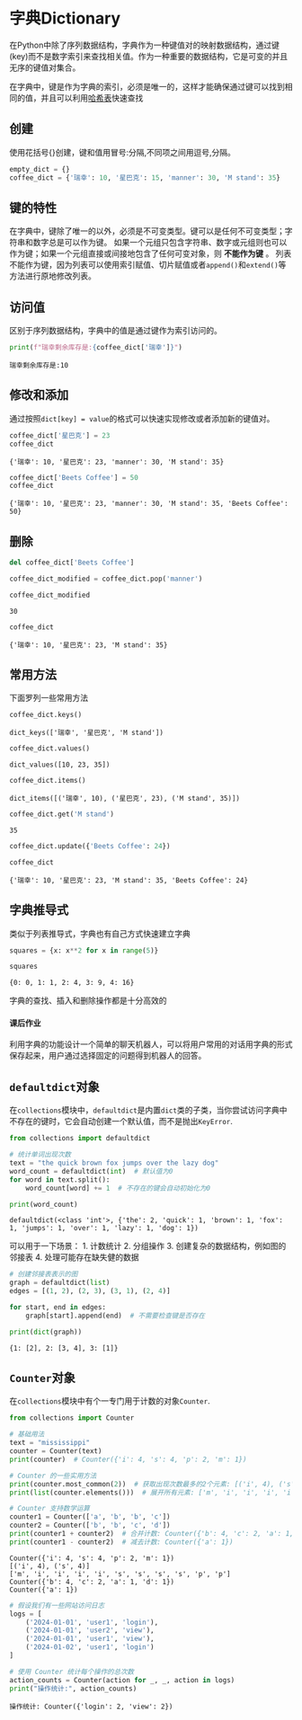 # 字典Dictionary


<!-- WARNING: THIS FILE WAS AUTOGENERATED! DO NOT EDIT! -->

在Python中除了序列数据结构，字典作为一种键值对的映射数据结构，通过键(key)而不是数字索引来查找相关值。作为一种重要的数据结构，它是可变的并且无序的键值对集合。

<div class="callout_note">

在字典中，键是作为字典的索引，必须是唯一的，这样才能确保通过键可以找到相同的值，并且可以利用[哈希表](https://cloud.tencent.com/developer/article/1432801)快速查找

</div>

## 创建

使用花括号{}创建，键和值用冒号:分隔,不同项之间用逗号,分隔。

``` python
empty_dict = {}
coffee_dict = {'瑞幸': 10, '星巴克': 15, 'manner': 30, 'M stand': 35}
```

## 键的特性

在字典中，键除了唯一的以外，必须是不可变类型。键可以是任何不可变类型；字符串和数字总是可以作为键。
如果一个元组只包含字符串、数字或元组则也可以作为键；如果一个元组直接或间接地包含了任何可变对象，则
**不能作为键** 。
列表不能作为键，因为列表可以使用索引赋值、切片赋值或者`append()`和`extend()`等方法进行原地修改列表。

## 访问值

区别于序列数据结构，字典中的值是通过键作为索引访问的。

``` python
print(f"瑞幸剩余库存是:{coffee_dict['瑞幸']}")
```

    瑞幸剩余库存是:10

## 修改和添加

通过按照`dict[key] = value`的格式可以快速实现修改或者添加新的键值对。

``` python
coffee_dict['星巴克'] = 23
coffee_dict
```

    {'瑞幸': 10, '星巴克': 23, 'manner': 30, 'M stand': 35}

``` python
coffee_dict['Beets Coffee'] = 50
coffee_dict
```

    {'瑞幸': 10, '星巴克': 23, 'manner': 30, 'M stand': 35, 'Beets Coffee': 50}

## 删除

``` python
del coffee_dict['Beets Coffee']
```

``` python
coffee_dict_modified = coffee_dict.pop('manner')
```

``` python
coffee_dict_modified
```

    30

``` python
coffee_dict
```

    {'瑞幸': 10, '星巴克': 23, 'M stand': 35}

## 常用方法

下面罗列一些常用方法

``` python
coffee_dict.keys()
```

    dict_keys(['瑞幸', '星巴克', 'M stand'])

``` python
coffee_dict.values()
```

    dict_values([10, 23, 35])

``` python
coffee_dict.items()
```

    dict_items([('瑞幸', 10), ('星巴克', 23), ('M stand', 35)])

``` python
coffee_dict.get('M stand')
```

    35

``` python
coffee_dict.update({'Beets Coffee': 24})
```

``` python
coffee_dict
```

    {'瑞幸': 10, '星巴克': 23, 'M stand': 35, 'Beets Coffee': 24}

## 字典推导式

类似于列表推导式，字典也有自己方式快速建立字典

``` python
squares = {x: x**2 for x in range(5)}
```

``` python
squares
```

    {0: 0, 1: 1, 2: 4, 3: 9, 4: 16}

字典的查找、插入和删除操作都是十分高效的

#### 课后作业

利用字典的功能设计一个简单的聊天机器人，可以将用户常用的对话用字典的形式保存起来，用户通过选择固定的问题得到机器人的回答。

## `defaultdict`对象

在`collections`模块中，`defaultdict`是内置`dict`类的子类，当你尝试访问字典中不存在的键时，它会自动创建一个默认值，而不是抛出`KeyError`.

``` python
from collections import defaultdict

# 统计单词出现次数
text = "the quick brown fox jumps over the lazy dog"
word_count = defaultdict(int)  # 默认值为0
for word in text.split():
    word_count[word] += 1  # 不存在的键会自动初始化为0

print(word_count)
```

    defaultdict(<class 'int'>, {'the': 2, 'quick': 1, 'brown': 1, 'fox': 1, 'jumps': 1, 'over': 1, 'lazy': 1, 'dog': 1})

可以用于一下场景： 1. 计数统计 2. 分组操作 3.
创建复杂的数据结构，例如图的邻接表 4. 处理可能存在缺失健的数据

``` python
# 创建邻接表表示的图
graph = defaultdict(list)
edges = [(1, 2), (2, 3), (3, 1), (2, 4)]

for start, end in edges:
    graph[start].append(end)  # 不需要检查键是否存在

print(dict(graph))
```

    {1: [2], 2: [3, 4], 3: [1]}

## `Counter`对象

在`collections`模块中有个一专门用于计数的对象`Counter`.

``` python
from collections import Counter

# 基础用法
text = "mississippi"
counter = Counter(text)
print(counter)  # Counter({'i': 4, 's': 4, 'p': 2, 'm': 1})

# Counter 的一些实用方法
print(counter.most_common(2))  # 获取出现次数最多的2个元素: [('i', 4), ('s', 4)]
print(list(counter.elements()))  # 展开所有元素: ['m', 'i', 'i', 'i', 'i', 's', 's', 's', 's', 'p', 'p']

# Counter 支持数学运算
counter1 = Counter(['a', 'b', 'b', 'c'])
counter2 = Counter(['b', 'b', 'c', 'd'])
print(counter1 + counter2)  # 合并计数: Counter({'b': 4, 'c': 2, 'a': 1, 'd': 1})
print(counter1 - counter2)  # 减去计数: Counter({'a': 1})
```

    Counter({'i': 4, 's': 4, 'p': 2, 'm': 1})
    [('i', 4), ('s', 4)]
    ['m', 'i', 'i', 'i', 'i', 's', 's', 's', 's', 'p', 'p']
    Counter({'b': 4, 'c': 2, 'a': 1, 'd': 1})
    Counter({'a': 1})

``` python
# 假设我们有一些网站访问日志
logs = [
    ('2024-01-01', 'user1', 'login'),
    ('2024-01-01', 'user2', 'view'),
    ('2024-01-01', 'user1', 'view'),
    ('2024-01-02', 'user1', 'login')
]

# 使用 Counter 统计每个操作的总次数
action_counts = Counter(action for _, _, action in logs)
print("操作统计:", action_counts)
```

    操作统计: Counter({'login': 2, 'view': 2})
